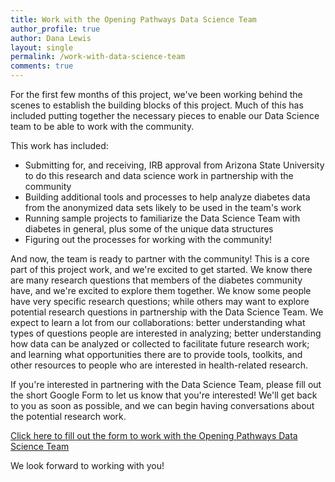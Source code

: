```yaml
---
title: Work with the Opening Pathways Data Science Team
author_profile: true
author: Dana Lewis
layout: single
permalink: /work-with-data-science-team
comments: true
---
```


For the first few months of this project, we've been working behind the scenes to establish the building blocks of this project. Much of this has included putting together the necessary pieces to enable our Data Science team to be able to work with the community.

This work has included:
* Submitting for, and receiving, IRB approval from Arizona State University to do this research and data science work in partnership with the community
* Building additional tools and processes to help analyze diabetes data from the anonymized data sets likely to be used in the team's work
* Running sample projects to familiarize the Data Science Team with diabetes in general, plus some of the unique data structures 
* Figuring out the processes for working with the community!

And now, the team is ready to partner with the community! This is a core part of this project work, and we're excited to get started. We know there are many research questions that members of the diabetes community have, and we're excited to explore them together. We know some people have very specific research questions; while others may want to explore potential research questions in partnership with the Data Science Team. We expect to learn a lot from our collaborations: better understanding what types of questions people are interested in analyzing; better understanding how data can be analyzed or collected to facilitate future research work; and learning what opportunities there are to provide tools, toolkits, and other resources to people who are interested in health-related research. 

If you're interested in partnering with the Data Science Team, please fill out the short Google Form to let us know that you're interested! We'll get back to you as soon as possible, and we can begin having conversations about the potential research work. 

<p><a href="http://bit.ly/WorkWithOpeningPathwaysDataScienceTeam" class="btn btn--success btn--large">Click here to fill out the form to work with the Opening Pathways Data Science Team</a></p>

We look forward to working with you!

